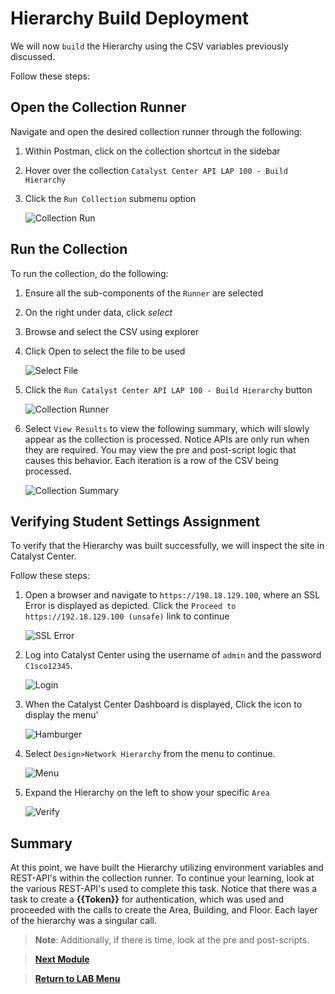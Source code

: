 # Hierarchy Build Deployment

We will now `build` the Hierarchy using the CSV variables previously discussed.

Follow these steps:

## Open the Collection Runner

Navigate and open the desired collection runner through the following:

   1. Within Postman, click on the collection shortcut in the sidebar
   2. Hover over the collection `Catalyst Center API LAP 100 - Build Hierarchy`
   3. Click the `Run Collection` submenu option

      ![Collection Run](./assets/Postman-Collection-Hierarchy.png?raw=true)

## Run the Collection

To run the collection, do the following:

   1. Ensure all the sub-components of the `Runner` are selected
   2. On the right under data, click *select* 
   3. Browse and select the CSV using explorer
   4. Click Open to select the file to be used

      ![Select File](./assets/Postman-Collection-Hierarchy-Run-CSV.png?raw=true)

   5. Click  the `Run Catalyst Center API LAP 100 - Build Hierarchy` button

      ![Collection Runner](./assets/Postman-Collection-Hierarchy-Runner.png?raw=true)

3. Select `View Results` to view the following summary, which will slowly appear as the collection is processed. Notice APIs are only run when they are required. You may view the pre and post-script logic that causes this behavior. Each iteration is a row of the CSV being processed.

   ![Collection Summary](./assets/Postman-Collection-Hierarchy-Summary.png?raw=true)

## Verifying Student Settings Assignment

To verify that the Hierarchy was built successfully, we will inspect the site in Catalyst Center.

Follow these steps:

1. Open a browser and navigate to `https://198.18.129.100`, where an SSL Error is displayed as depicted. Click the `Proceed to https://192.18.129.100 (unsafe)` link to continue

   ![SSL Error](./assets/DNAC-SSLERROR.png?raw=true)

2. Log into Catalyst Center using the username of `admin` and the password `C1sco12345`.

   ![Login](./assets/DNAC-Login.png?raw=true)

3. When the Catalyst Center Dashboard is displayed, Click the  icon to display the menu'

   ![Hamburger](./assets/DNAC-Menu.png?raw=true)

4. Select `Design>Network Hierarchy` from the menu to continue.

   ![Menu](./assets/DNAC-Menu-Hierarchy.png?raw=true)

5. Expand the Hierarchy on the left to show your specific `Area`

   ![Verify](./assets/DNAC-Hierarchy-Student-Verify.png?raw=true)

## Summary

At this point, we have built the Hierarchy utilizing environment variables and REST-API's within the collection runner. To continue your learning, look at the various REST-API's used to complete this task. Notice that there was a task to create a **{{Token}}** for authentication, which was used and proceeded with the calls to create the Area, Building, and Floor. Each layer of the hierarchy was a singular call. 

> **Note**: Additionally, if there is time, look at the pre and post-scripts.

> [**Next Module**](../catc-catcenter-2-settings/01-intro.md)

> [**Return to LAB Menu**](../README.md)